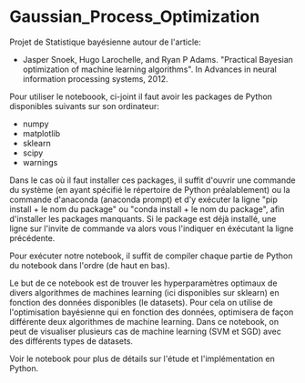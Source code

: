 # Gaussian_Process_Optimization
Projet de Statistique bayésienne autour de l'article:
* Jasper Snoek, Hugo Larochelle, and Ryan P Adams. "Practical Bayesian optimization
of machine learning algorithms". In Advances in neural information processing systems, 2012.

Pour utiliser le noteboook, ci-joint il faut avoir les packages de Python disponibles suivants sur son ordinateur:
- numpy
- matplotlib
- sklearn
- scipy
- warnings

Dans le cas où il faut installer ces packages, il suffit d'ouvrir une commande du système (en ayant spécifié le répertoire
de Python préalablement) ou la commande d'anaconda (anaconda prompt) et d'y exécuter la ligne "pip install + le nom du package"
ou "conda install + le nom du package", afin d'installer les packages manquants. Si le package est déjà installé, une ligne 
sur l'invite de commande va alors vous l'indiquer en éxécutant la ligne précédente.

Pour exécuter notre notebook, il suffit de compiler chaque partie de Python du notebook dans l'ordre (de haut en bas).

Le but de ce notebook est de trouver les hyperparamètres optimaux de divers algorithmes de machines learning (ici disponibles sur sklearn) en fonction des données disponibles (le datasets). Pour cela on utilise de l'optimisation bayésienne qui en fonction des données, optimisera de façon différente deux algorithmes de machine learning.
Dans ce notebook, on peut de visualiser plusieurs cas de machine learning (SVM et SGD) avec des différents types de datasets.

Voir le notebook pour plus de détails sur l'étude et l'implémentation en Python.
